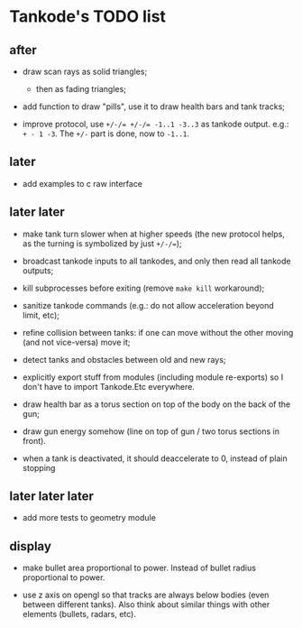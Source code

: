 Tankode's TODO list
===================

after
-----

* draw scan rays as solid triangles;
	- then as fading triangles;

* add function to draw "pills", use it to draw health bars and tank tracks;

* improve protocol, use `+/-/= +/-/= -1..1 -3..3` as tankode output.  e.g.:
  `+ - 1 -3`.  The `+/-` part is done, now to `-1..1`.


later
-----

* add examples to c raw interface


later later
-----------

* make tank turn slower when at higher speeds (the new protocol helps, as the
  turning is symbolized by just `+/-/=`);

* broadcast tankode inputs to all tankodes, and only then read all tankode outputs;

* kill subprocesses before exiting (remove `make kill` workaround);

* sanitize tankode commands (e.g.: do not allow acceleration beyond limit, etc);

* refine collision between tanks:
  if one can move without the other moving (and not vice-versa) move it;

* detect tanks and obstacles between old and new rays;

* explicitly export stuff from modules (including module re-exports)
  so I don't have to import Tankode.Etc everywhere.

* draw health bar as a torus section on top of the body on the back of the gun;

* draw gun energy somehow (line on top of gun / two torus sections in front).

* when a tank is deactivated, it should deaccelerate to 0, instead of plain stopping


later later later
-----------------

* add more tests to geometry module


display
-------

* make bullet area proportional to power.  Instead of bullet radius proportional to power.

* use z axis on opengl so that tracks are always below bodies (even between
  different tanks).  Also think about similar things with other elements
  (bullets, radars, etc).
